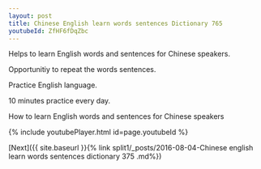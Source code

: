 ```yaml
---
layout: post
title: Chinese English learn words sentences Dictionary 765 
youtubeId: ZfHF6fDqZbc
---
```

 
 
Helps to learn English words and sentences for Chinese speakers.

Opportunitiy to repeat the words sentences. 

Practice English language. 
 
10 minutes practice every day. 
 
How to learn English words and sentences for Chinese speakers 
 
{% include youtubePlayer.html id=page.youtubeId %}
 
 
[Next]({{ site.baseurl }}{% link  split1/_posts/2016-08-04-Chinese english learn words sentences dictionary 375 .md%})
 
